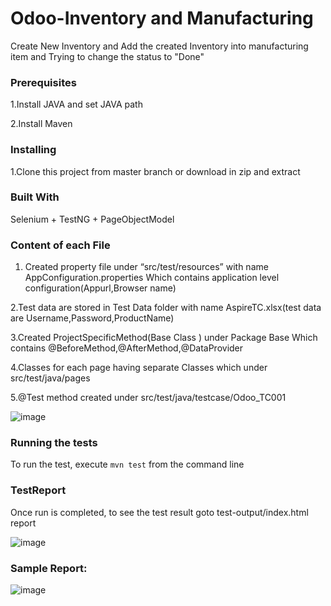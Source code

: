 # Odoo-Inventory and Manufacturing
Create New Inventory and Add the created Inventory into manufacturing item and Trying to change the status to "Done"
### Prerequisites
1.Install JAVA and set JAVA path

2.Install Maven

### Installing
1.Clone this project from master branch or download in zip and extract
### Built With
Selenium + TestNG + PageObjectModel
### Content of each File
1. Created property file under “src/test/resources” with name AppConfiguration.properties
Which contains application level configuration(Appurl,Browser name)

2.Test data are stored in Test Data folder with name AspireTC.xlsx(test data are Username,Password,ProductName)

3.Created ProjectSpecificMethod(Base Class ) under Package Base
Which contains @BeforeMethod,@AfterMethod,@DataProvider

4.Classes for each page having separate Classes which under src/test/java/pages

5.@Test method created under src/test/java/testcase/Odoo_TC001

![image](https://user-images.githubusercontent.com/100022413/163473512-f72d0a7f-e969-4aa3-8678-f5bbabb587e9.png)


### Running the tests
To run the test, execute `mvn test` from the command line

### TestReport
Once run is completed, to see the test result goto test-output/index.html report 

![image](https://user-images.githubusercontent.com/100022413/163516318-96a08ab5-f068-4374-a4b2-8812ec8730ec.png)


### Sample Report:

![image](https://user-images.githubusercontent.com/100022413/163473742-a6f98b23-2d6d-4d48-8b85-857e7cca459a.png)


